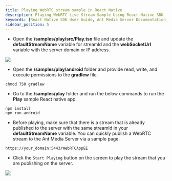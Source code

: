 ```yaml
---
title: Playing WebRTC stream sample in React Native
description: Playing WebRTC Live Stream Sample Using React Native SDK 
keywords: [React Native SDK User Guide, Ant Media Server Documentation, Ant Media Server Tutorials]
sidebar_position: 5
---
```


* Open the **/samples/play/src/Play.tsx** file and update the **defaultStreamName** variable for streamId and the **webSocketUrl** variable with the server domain or IP address.

![](@site/static/img/image-1654599250441.png)

* Open the **/samples/play/android** folder and provide read, write, and execute permissions to the **gradlew** file.

```shell
chmod 750 gradlew
```

* Go to the **/samples/play** folder and run the below commands to run the **Play** sample React native app.

```shell
npm install
npm run android
```

* Before playing, make sure that there is a stream that is already published to the server with the same streamId in your **defaultStreamName** variable. You can quickly publish a WebRTC stream to the Ant Media Server via a sample page.

`https://your_domain:5443/WebRTCAppEE`

* Click the `Start Playing` button on the screen to play the stream that you are publishing on the server.

![](@site/static/img/image-1654599731503.png)
